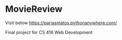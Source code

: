 # MovieReview
Visit below
https://pariasmatos.pythonanywhere.com/

Final project for CS 416 Web Development 
